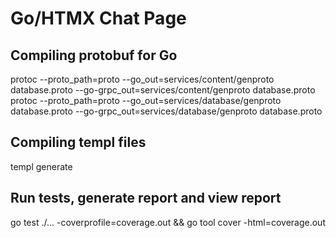 # Go/HTMX Chat Page

## Compiling protobuf for Go
protoc --proto_path=proto --go_out=services/content/genproto database.proto --go-grpc_out=services/content/genproto database.proto
protoc --proto_path=proto --go_out=services/database/genproto database.proto --go-grpc_out=services/database/genproto database.proto

## Compiling templ files
templ generate

## Run tests, generate report and view report
go test ./... -coverprofile=coverage.out && go tool cover -html=coverage.out
